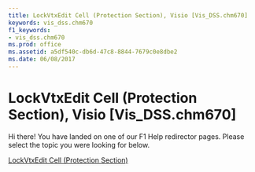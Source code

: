 ```yaml
---
title: LockVtxEdit Cell (Protection Section), Visio [Vis_DSS.chm670]
keywords: vis_dss.chm670
f1_keywords:
- vis_dss.chm670
ms.prod: office
ms.assetid: a5df540c-db6d-47c8-8844-7679c0e8dbe2
ms.date: 06/08/2017
---
```



# LockVtxEdit Cell (Protection Section), Visio [Vis_DSS.chm670]

Hi there! You have landed on one of our F1 Help redirector pages. Please select the topic you were looking for below.

[LockVtxEdit Cell (Protection Section)](http://msdn.microsoft.com/library/966cde5c-f04e-7149-3660-720ffa4f7079%28Office.15%29.aspx)

